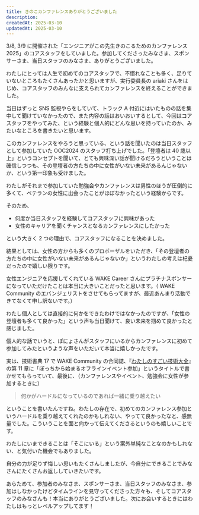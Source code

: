 ```yaml
---
title: きのこカンファレンスありがとうございました
description:
createdAt: 2025-03-10
updatedAt: 2025-03-10
---
```


3/8, 3/9 に開催された「エンジニアがこの先生きのこるためのカンファレンス 2025」のコアスタッフをしていました。参加してくださったみなさま、スポンサーさま、当日スタッフのみなさま、ありがとうございました。

わたしにとっては人生で初めてのコアスタッフで、不慣れなことも多く、足りていないところもたくさんあったかと思いますが、実行委員長の ariaki さんをはじめ、コアスタッフのみんなに支えられてカンファレンスを終えることができました。

当日はずっと SNS 監視やらをしていて、トラック A 付近にはいたものの話を集中して聞けていなかったので、また内容の話はおいおいするとして、今回はコアスタッフをやってみた、という経験と個人的にどんな思いを持っていたのか、みたいなところを書きたいと思います。

このカンファレンスをやろうと思っている、という話を聞いたのは当日スタッフとして参加していた OOC2024 のスタッフ打ち上げでした。「登壇者は 40 歳以上」というコンセプトを聞いて、とても興味深い話が聞けるだろうということは確信しつつも、その登壇者の方たちの中に女性がいない未来があるんじゃないか、という第一印象も受けました。

わたしがそれまで参加していた勉強会やカンファレンスは男性のほうが圧倒的に多くて、ベテランの女性に出会ったことがほぼなかったという経験からです。

そのため、

-   何度か当日スタッフを経験してコアスタッフに興味があった
-   女性のキャリアを聞くチャンスとなるカンファレンスにしたかった

という大きく 2 つの理由で、コアスタッフになることを決めました。

結果としては、女性の方からも多くのプロポーザルをいただき、「その登壇者の方たちの中に女性がいない未来があるんじゃないか」というわたしの考えは杞憂だったので嬉しい限りです。

女性エンジニアを応援してくれている WAKE Career さんにプラチナスポンサーになっていただけたことは本当に大きいことだったと思います。（ WAKE Community のエバンジェリストをさせてもらってますが、最近あんまり活動できてなくて申し訳ないです。）

わたし個人としては直接的に何かをできたわけではなかったのですが、「女性の登壇者も多くて良かった」という声も当日聞けて、良い未来を掴めて良かったと感じました。

個人的な話でいうと、ぽにょさんがスタッフにいるからカンファレンスに初めて参加してみたというような声をいただいて本当に嬉しかったです。

実は、技術書典 17 で WAKE Community の合同誌、『[わたしのすごい技術大全](https://techbookfest.org/product/1Y5sf1TGi79cu7T7uBW74t?productVariantID=sQbZPCzvwdUTSxsAWUQti6)』の第 11 章に「ぼっちから始まるオフラインイベント参加」というタイトルで書かせてもらっていて、最後に、（カンファレンスやイベント、勉強会に女性が参加するときに）

> 何かがハードルになっているのであれば一緒に乗り越えたい

ということを書いたんですね。わたしの存在で、初めてのカンファレンス参加というハードルを乗り越えてくれたのかもしれない、やってて良かったなと、感無量でした。こういうことを面と向かって伝えてくださるというのも嬉しいことです。

わたしにいまできることは「そこにいる」という案外単純なことなのかもしれない、と気付いた機会でもありました。

自分の力が足りず悔しい思いもたくさんしましたが、今自分にできることでみなさんにたくさんお返ししていきたいです。

あらためて、参加者のみなさま、スポンサーさま、当日スタッフのみなさま、参加はしなかったけどタイムラインを見守ってくださった方々も、そしてコアスタッフのみなさんも！本当にありがとうございました。次にお会いするときにはわたしはもっとレベルアップしてます！
